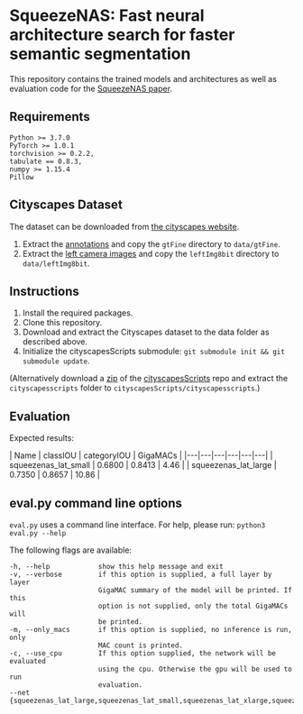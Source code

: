 # SqueezeNAS: Fast neural architecture search for faster semantic segmentation

This repository contains the trained models and architectures as well as evaluation
code for the [SqueezeNAS paper](https://arxiv.org/abs/1908.01748).

## Requirements

```
Python >= 3.7.0
PyTorch >= 1.0.1
torchvision >= 0.2.2,
tabulate == 0.8.3,
numpy >= 1.15.4
Pillow
```

## Cityscapes Dataset

The dataset can be downloaded from [the cityscapes website](https://www.cityscapes-dataset.com/downloads/).

1. Extract the [annotations](https://www.cityscapes-dataset.com/file-handling/?packageID=1)
and copy the `gtFine` directory to `data/gtFine`.
1. Extract the [left camera images](https://www.cityscapes-dataset.com/file-handling/?packageID=3)
and copy the `leftImg8bit` directory to `data/leftImg8bit`.

## Instructions

1. Install the required packages.
1. Clone this repository.
1. Download and extract the Cityscapes dataset to the data folder as described above.
1. Initialize the cityscapesScripts submodule: `git submodule init && git submodule update`.

(Alternatively download a [zip](https://github.com/mcordts/cityscapesScripts/archive/master.zip) of the [cityscapesScripts](https://github.com/mcordts/cityscapesScripts/) repo and extract the `cityscapesscripts` folder to
`cityscapesScripts/cityscapesscripts`.)

## Evaluation

Expected results:

| Name | classIOU  | categoryIOU | GigaMACs |
|---|---|---|---|---|---|
| squeezenas_lat_small | 0.6800 | 0.8413 | 4.46 |
| squeezenas_lat_large | 0.7350 | 0.8657 | 10.86 |
<!-- |   |   |   |   |   |   | -->


<!-- To evaluate the squeezenas_lat_xlarge network:
```python3 eval.py --net squeezenas_lat_xlarge```
Expected Results:
```classIOU: 0.7505558962490358, categoryIOU: 0.8727507286930606, GigaMACs: 32.729202687999994```

To evaluate the squeezenas_mac_small network:
```python3 eval.py --net squeezenas_mac_small```
Expected results:
```classIOU: 0.6677272073464366, categoryIOU: 0.8393623681041512, GigaMACs: 3.007512576000001```

To evaluate the squeezenas_mac_large network:
```python3 eval.py --net squeezenas_mac_large```
Expected Results:
```classIOU: 0.7240103001347041, categoryIOU: 0.8617861866154775, GigaMACs: 9.386147840000001```

To evaluate the squeezenas_mac_xlarge network:
```python3 eval.py --net squeezenas_mac_xlarge```
Expected Results:
```classIOU: 0.7462089926605817, categoryIOU: 0.8699823279398887, GigaMACs: 21.838299135999996``` -->

## eval.py command line options

```eval.py``` uses a command line interface.
For help, please run: ```python3 eval.py --help```


The following flags are available:
```
-h, --help            show this help message and exit
-v, --verbose         if this option is supplied, a full layer by layer
                      GigaMAC summary of the model will be printed. If this
                      option is not supplied, only the total GigaMACs will
                      be printed.
-m, --only_macs       if this option is supplied, no inference is run, only
                      MAC count is printed.
-c, --use_cpu         If this option supplied, the network will be evaluated
                      using the cpu. Otherwise the gpu will be used to run
                      evaluation.
--net {squeezenas_lat_large,squeezenas_lat_small,squeezenas_lat_xlarge,squeezenas_mac_large,squeezenas_mac_small,squeezenas_mac_xlarge}
```
